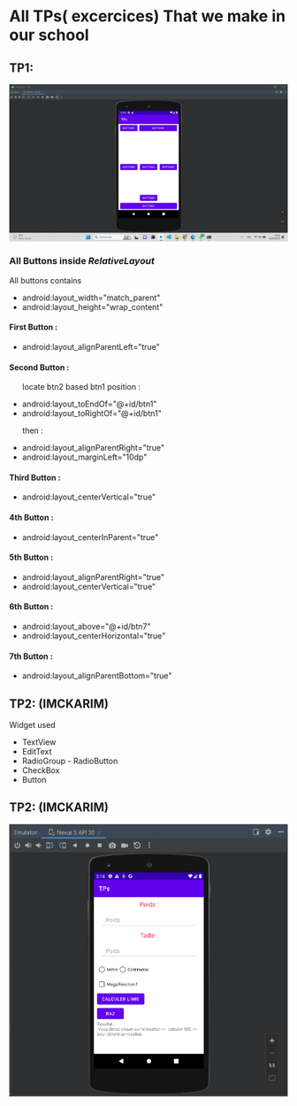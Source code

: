 
<h1>All TPs( excercices) That we make in our school</h1>
<h2>TP1:</h2>
<img src="img.png">
<h3> All Buttons inside <i > RelativeLayout </i></h3>

<p>All buttons contains  </p>
<ul>
    <li>android:layout_width="match_parent"</li>
    <li>android:layout_height="wrap_content"</li>
</ul>

<h4>First Button : </h4>
<ul>
    <li>android:layout_alignParentLeft="true"</li>
</ul>

<h4>Second Button : </h4>
<ul>
    <p>locate btn2 based btn1 position :</p>
    <li>android:layout_toEndOf="@+id/btn1"</li>
    <li>android:layout_toRightOf="@+id/btn1"</li>
    <p>then :</p>
    <li>android:layout_alignParentRight="true"</li>
    <li>android:layout_marginLeft="10dp"</li>
</ul>

<h4>Third Button : </h4>
<ul>
    <li>android:layout_centerVertical="true"</li>
</ul>

<h4>4th Button : </h4>
<ul>
    <li>android:layout_centerInParent="true"</li>
</ul>

<h4>5th Button : </h4>
<ul>
    <li>android:layout_alignParentRight="true"</li>
    <li>android:layout_centerVertical="true"</li>
</ul>

<h4>6th Button : </h4>
<ul>
    <li>android:layout_above="@+id/btn7"</li>
    <li>android:layout_centerHorizontal="true"</li>
</ul>

<h4>7th Button : </h4>
<ul>
    <li>android:layout_alignParentBottom="true"</li>
</ul>


<h2>TP2: (IMCKARIM)</h2>
<p>Widget used</p>
<ul>
    <li>TextView</li>
    <li>EditText</li>
    <li>RadioGroup - RadioButton</li>
    <li>CheckBox</li>
    <li>Button</li>
</ul>

<h2>TP2: (IMCKARIM)</h2>
<img src="TPIMCKARIM.png">
